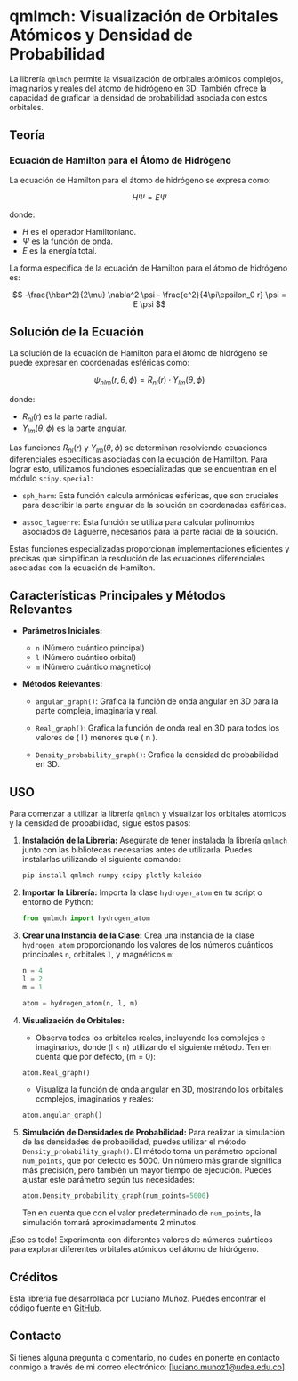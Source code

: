 # qmlmch: Visualización de Orbitales Atómicos y Densidad de Probabilidad

La librería `qmlmch` permite la visualización de orbitales atómicos complejos, imaginarios y reales del átomo de hidrógeno en 3D. También ofrece la capacidad de graficar la densidad de probabilidad asociada con estos orbitales.

## Teoría

### Ecuación de Hamilton para el Átomo de Hidrógeno

La ecuación de Hamilton para el átomo de hidrógeno se expresa como:

$$ H \Psi = E \Psi $$

donde:
- $H$ es el operador Hamiltoniano.
- $\Psi$ es la función de onda.
- $E$ es la energía total.

La forma específica de la ecuación de Hamilton para el átomo de hidrógeno es:

$$ -\frac{\hbar^2}{2\mu} \nabla^2 \psi - \frac{e^2}{4\pi\epsilon_0 r} \psi = E \psi $$

## Solución de la Ecuación

La solución de la ecuación de Hamilton para el átomo de hidrógeno se puede expresar en coordenadas esféricas como:

$$ \psi_{nlm}(r, \theta, \phi) = R_{nl}(r) \cdot Y_{lm}(\theta, \phi) $$

donde:
- $R_{nl}(r)$ es la parte radial.
- $Y_{lm}(\theta, \phi)$ es la parte angular.

Las funciones $R_{nl}(r)$ y $Y_{lm}(\theta, \phi)$ se determinan resolviendo ecuaciones diferenciales específicas asociadas con la ecuación de Hamilton. Para lograr esto, utilizamos funciones especializadas que se encuentran en el módulo `scipy.special`:

- `sph_harm`: Esta función calcula armónicas esféricas, que son cruciales para describir la parte angular de la solución en coordenadas esféricas.
  
- `assoc_laguerre`: Esta función se utiliza para calcular polinomios asociados de Laguerre, necesarios para la parte radial de la solución.

Estas funciones especializadas proporcionan implementaciones eficientes y precisas que simplifican la resolución de las ecuaciones diferenciales asociadas con la ecuación de Hamilton.


## Características Principales y Métodos Relevantes

- **Parámetros Iniciales:**
  - `n` (Número cuántico principal)
  - `l` (Número cuántico orbital)
  - `m` (Número cuántico magnético)

- **Métodos Relevantes:**
    - `angular_graph()`: Grafica la función de onda angular en 3D para la parte compleja, imaginaria y real.

    - `Real_graph()`: Grafica la función de onda real en 3D para todos los valores de \( l \) menores que \( n \).

    - `Density_probability_graph()`: Grafica la densidad de probabilidad en 3D.


## USO

Para comenzar a utilizar la librería `qmlmch` y visualizar los orbitales atómicos y la densidad de probabilidad, sigue estos pasos:

1. **Instalación de la Librería:**
   Asegúrate de tener instalada la librería `qmlmch` junto con las bibliotecas necesarias antes de utilizarla. Puedes instalarlas utilizando el siguiente comando:

    ```bash
    pip install qmlmch numpy scipy plotly kaleido
    ```

2. **Importar la Librería:**
   Importa la clase `hydrogen_atom` en tu script o entorno de Python:

    ```python
    from qmlmch import hydrogen_atom
    ```

3. **Crear una Instancia de la Clase:**
   Crea una instancia de la clase `hydrogen_atom` proporcionando los valores de los números cuánticos principales `n`, orbitales `l`, y magnéticos `m`:

    ```python
    n = 4
    l = 2
    m = 1

    atom = hydrogen_atom(n, l, m)
    ```

4. **Visualización de Orbitales:**
   - Observa todos los orbitales reales, incluyendo los complejos e imaginarios, donde \(l < n\) utilizando el siguiente método. Ten en cuenta que por defecto, \(m = 0\):

    ```python
    atom.Real_graph()
    ```
   
   - Visualiza la función de onda angular en 3D, mostrando los orbitales complejos, imaginarios y reales:

    ```python
    atom.angular_graph()
    ```

5. **Simulación de Densidades de Probabilidad:**
   Para realizar la simulación de las densidades de probabilidad, puedes utilizar el método `Density_probability_graph()`. El método toma un parámetro opcional `num_points`, que por defecto es 5000. Un número más grande significa más precisión, pero también un mayor tiempo de ejecución. Puedes ajustar este parámetro según tus necesidades:

    ```python
    atom.Density_probability_graph(num_points=5000)
    ```

   Ten en cuenta que con el valor predeterminado de `num_points`, la simulación tomará aproximadamente 2 minutos.
    
¡Eso es todo! Experimenta con diferentes valores de números cuánticos para explorar diferentes orbitales atómicos del átomo de hidrógeno.


## Créditos

Esta librería fue desarrollada por Luciano Muñoz. Puedes encontrar el código fuente en [GitHub](https://gitlab.com/LucianoMCH/hydrogen_atom).


## Contacto

Si tienes alguna pregunta o comentario, no dudes en ponerte en contacto conmigo a través de mi correo electrónico: [luciano.munoz1@udea.edu.co].

